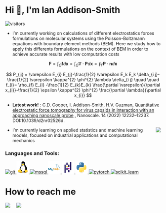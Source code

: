 # Hi 👋, I'm Ian Addison-Smith
![visitors](https://visitor-badge-reloaded.herokuapp.com/badge?page_id=iaddison-smith.iaddison-smith)

- I’m currently working on calculations of different electrostatics forces formulations on molecular systems using the Poisson-Boltzmann equations with boundary element methods (BEM). Here we study how to apply this differents formulations on the context of BEM in order to achieve accurate results with low computation costs

$$   \mathbf{F} = \int_\Omega \mathbf{f} d \mathbf{x} = \int_\Omega \nabla \cdot \mathbf{P} d \mathbf{x}=\oint_\Gamma \mathbf{P} \cdot \mathbf{n} d \mathbf{x} $$

$$    P_{ij} = \varepsilon E_{i} E_{j}-\frac{1}{2} \varepsilon E_k E_k \delta_{i j}-\frac{1}{2} \varepsilon \kappa^{2} \phi^{2} \lambda \delta_{i j} \quad \quad f_{i}= \rho_{f} E_{i} -\frac{1}{2} E_{k}E_{k} \frac{\partial \varepsilon}{\partial x_{i}}-\frac{1}{2} \epsilon \kappa^{2} \phi^{2}  \frac{\partial \lambda}{\partial x_{i}} $$

- **Latest work!** : C.D. Cooper, I. Addison-Smith, H.V. Guzman, [Quantitative electrostatic force tomography for virus capsids in interaction with an approaching nanoscale probe](https://doi.org/10.1039/D2NR02526D) , Nanoscale. 14 (2022) 12232–12237. DOI:10.1039/d2nr02526d.


<img align="right" src="https://github.com/iaddison-smith/iaddison-smith/blob/main/poc_2_462x335.png?raw=true">

<!---
![Nanoscale2022](https://github.com/iaddison-smith/iaddison-smith/blob/main/poc_2_462x335.png?raw=true){width="800" height="600" style="display: block; margin: 0 auto" }
-->
- I’m currently learning on applied statistics and machine learning models, focused on industrial applications and computational mechanics

<!---
- 👯 I’m looking to collaborate on ...
- 🤔 I’m looking for help with ...
- 💬 Ask me about ...
- 😄 Pronouns: ...
- ⚡ Fun fact: ...
-->
<h3 align="left">Languages and Tools:</h3>
<p align="left">  <a href="https://git-scm.com/" target="_blank" rel="noreferrer"> <img src="https://www.vectorlogo.zone/logos/git-scm/git-scm-icon.svg" alt="git" width="40" height="40"/> </a> <a href="https://www.linux.org/" target="_blank" rel="noreferrer"> <img src="https://raw.githubusercontent.com/devicons/devicon/master/icons/linux/linux-original.svg" alt="linux" width="40" height="40"/> </a>  <a href="https://www.microsoft.com/en-us/sql-server" target="_blank" rel="noreferrer"> <img src="https://www.svgrepo.com/show/303229/microsoft-sql-server-logo.svg" alt="mssql" width="40" height="40"/> </a> <a href="https://www.mysql.com/" target="_blank" rel="noreferrer"> <img src="https://raw.githubusercontent.com/devicons/devicon/master/icons/mysql/mysql-original-wordmark.svg" alt="mysql" width="40" height="40"/> </a> <a href="https://pandas.pydata.org/" target="_blank" rel="noreferrer"> <img src="https://raw.githubusercontent.com/devicons/devicon/2ae2a900d2f041da66e950e4d48052658d850630/icons/pandas/pandas-original.svg" alt="pandas" width="40" height="40"/> </a> <a href="https://www.python.org" target="_blank" rel="noreferrer"> <img src="https://raw.githubusercontent.com/devicons/devicon/master/icons/python/python-original.svg" alt="python" width="40" height="40"/> </a> <a href="https://pytorch.org/" target="_blank" rel="noreferrer"> <img src="https://www.vectorlogo.zone/logos/pytorch/pytorch-icon.svg" alt="pytorch" width="40" height="40"/> </a> <a href="https://scikit-learn.org/" target="_blank" rel="noreferrer"> <img src="https://upload.wikimedia.org/wikipedia/commons/0/05/Scikit_learn_logo_small.svg" alt="scikit_learn" width="40" height="40"/> </a> </p>

# How to reach me
<a href="https://www.linkedin.com/in/ian-addison-smith-a4abb4180/"><img src="https://img.shields.io/badge/linkedin-%230077B5.svg?&style=for-the-badge&logo=linkedin&logoColor=white" /></a>&nbsp;&nbsp;&nbsp;&nbsp;
<a href="mailto:ian.addison-smith@sansano.usm.cl"><img src="https://img.shields.io/badge/gmail-%23D14836.svg?&style=for-the-badge&logo=gmail&logoColor=white" /></a>&nbsp;&nbsp;&nbsp;&nbsp; 
